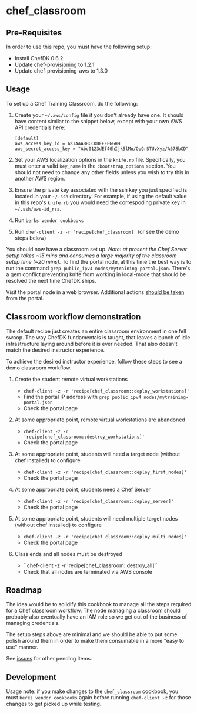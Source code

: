 # chef_classroom

## Pre-Requisites

In order to use this repo, you must have the following setup:

* Install ChefDK 0.6.2
* Update chef-provisioning to 1.2.1
* Update chef-provisioning-aws to 1.3.0

## Usage

To set up a Chef Training Classroom, do the following:

1. Create your `~/.aws/config` file if you don't already have one.  It should have content similar to the snippet below, except with your own AWS API credentials here:

    ```
    [default]
    aws_access_key_id = AKIAAABBCCDDEEFFGGHH
    aws_secret_access_key = "Abc0123dEf4GhIjk5lMn/OpQrSTUvXyz/A678bCD"
    ```

2. Set your AWS localization options in the `knife.rb` file.  Specifically, you must enter a valid `key_name` in the `:bootstrap_options` section.  You should not need to change any other fields unless you wish to try this in another AWS region.

3. Ensure the private key associated with the ssh key you just specified is located in your `~/.ssh` directory.  For example, if using the default value in this repo's `knife.rb` you would need the correspoding private key in `~/.ssh/aws-id_rsa`.

4. Run `berks vendor cookbooks`

5. Run `chef-client -z -r 'recipe[chef_classroom]'` (or see the demo steps below)

You should now have a classroom set up.  *Note: at present the Chef Server setup takes ~15 mins and consumes a large majority of the classroom setup time (~20 mins).*  To find the portal node, at this time the best way is to run the command `grep public_ipv4 nodes/mytraining-portal.json`.  There's a gem conflict preventing knife from working in local-mode that should be resolved the next time ChefDK ships.

Visit the portal node in a web browser.  Additional actions [should be taken](https://github.com/gmiranda23/chef_classroom/issues/14) from the portal.


## Classroom workflow demonstration

The default recipe just creates an entire classroom environment in one fell swoop.  The way ChefDK fundamentals is taught, that leaves a bunch of idle infrastructure laying around before it is ever needed.  That also doesn't match the desired instructor experience.

To achieve the desired instructor experience, follow these steps to see a demo classroom workflow.

1. Create the student remote virtual workstations

   * `chef-client -z -r 'recipe[chef_classroom::deploy_workstations]'`
   * Find the portal IP address with `grep public_ipv4 nodes/mytraining-portal.json`
   * Check the portal page

2. At some appropriate point, remote virtual workstations are abandoned

   * `chef-client -z -r 'recipe[chef_classroom::destroy_workstations]'`
   * Check the portal page

3. At some appropriate point, students will need a target node (without chef installed) to configure

   * `chef-client -z -r 'recipe[chef_classroom::deploy_first_nodes]'`
   * Check the portal page

4. At some appropriate point, students need a Chef Server

   * `chef-client -z -r 'recipe[chef_classroom::deploy_server]'`
   * Check the portal page

5. At some appropriate point, students will need multiple target nodes (without chef installed) to configure

   * `chef-client -z -r 'recipe[chef_classroom::deploy_multi_nodes]'`
   * Check the portal page

6. Class ends and all nodes must be destroyed

   * ``chef-client -z -r 'recipe[chef_classroom::destroy_all]'`
   * Check that all nodes are terminated via AWS console

## Roadmap

The idea would be to solidify this cookbook to manage all the steps required for a Chef classroom workflow.  The node managing a classroom should probably also eventually have an IAM role so we get out of the business of managing credentials.

The setup steps above are minimal and we should be able to put some polish around them in order to make them consumable in a more "easy to use" manner.

See [issues](https://github.com/gmiranda23/chef_classroom/issues) for other pending items.


## Development
Usage note: if you make changes to the `chef_classroom` cookbook, you must `berks vendor cookbooks` again before running `chef-client -z` for those changes to get picked up while testing.